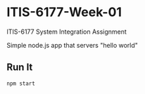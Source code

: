 # ITIS-6177-Week-01
ITIS-6177 System Integration Assignment

Simple node.js app that servers "hello world"


## Run It

`npm start`
